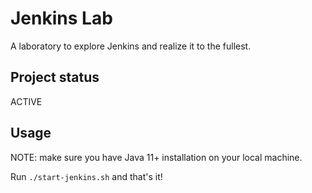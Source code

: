 # Jenkins Lab

A laboratory to explore Jenkins and realize it to the fullest.

## Project status

ACTIVE

## Usage

NOTE: make sure you have Java 11+ installation on your local machine.

Run `./start-jenkins.sh` and that's it!

